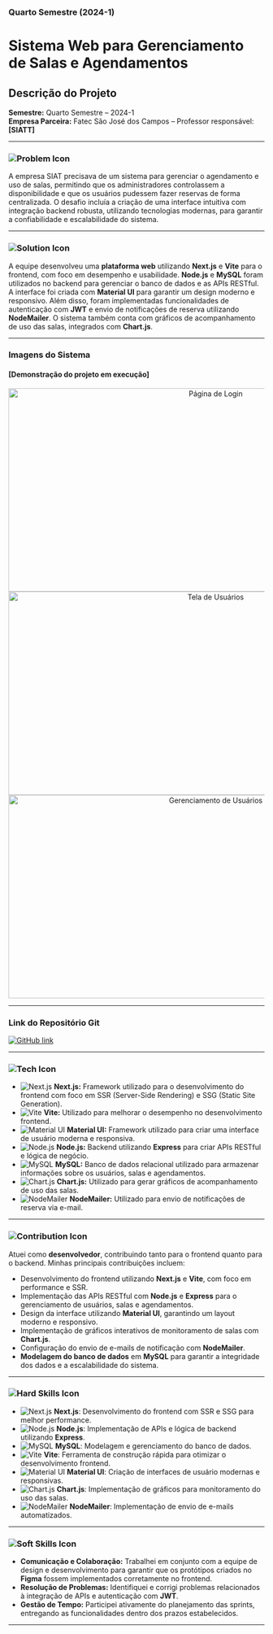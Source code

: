 ### Quarto Semestre (2024-1)

# Sistema Web para Gerenciamento de Salas e Agendamentos

## Descrição do Projeto
**Semestre:** Quarto Semestre – 2024-1  
**Empresa Parceira:** Fatec São José dos Campos – Professor responsável: **[SIATT]**

---

### ![Problem Icon](https://img.shields.io/badge/-Problema-E74C3C?style=flat&logo=issue-tracking&logoColor=white)

A empresa SIAT precisava de um sistema para gerenciar o agendamento e uso de salas, permitindo que os administradores controlassem a disponibilidade e que os usuários pudessem fazer reservas de forma centralizada. O desafio incluía a criação de uma interface intuitiva com integração backend robusta, utilizando tecnologias modernas, para garantir a confiabilidade e escalabilidade do sistema.

---

### ![Solution Icon](https://img.shields.io/badge/-Solução-27AE60?style=flat&logo=solution&logoColor=white)

A equipe desenvolveu uma **plataforma web** utilizando **Next.js** e **Vite** para o frontend, com foco em desempenho e usabilidade. **Node.js** e **MySQL** foram utilizados no backend para gerenciar o banco de dados e as APIs RESTful. A interface foi criada com **Material UI** para garantir um design moderno e responsivo. Além disso, foram implementadas funcionalidades de autenticação com **JWT** e envio de notificações de reserva utilizando **NodeMailer**. O sistema também conta com gráficos de acompanhamento de uso das salas, integrados com **Chart.js**.

---

### **Imagens do Sistema**
#### **[Demonstração do projeto em execução]**

<p align="center">
  <img src="https://github.com/Equipe-FULLSTACK/API-4/assets/112169854/46f04ee0-016f-4506-a19f-46cf2ee9afcf" alt="Página de Login" width="800" height="400">
  <br>
  <img src="https://github.com/Equipe-FULLSTACK/API-4/assets/112169854/0652e4a0-8401-4781-a275-8791dd6df4e8" alt="Tela de Usuários" width="800" height="400">
  <br>
  <img src="https://github.com/Equipe-FULLSTACK/API-4/assets/112169854/af972abc-fa51-4e6d-9d48-9312a2426a3a" alt="Gerenciamento de Usuários" width="800" height="400">
</p>

---

### **Link do Repositório Git**  
<a href="https://github.com/Equipe-FULLSTACK/API-4" target="_blank">
  <img src="https://img.shields.io/badge/GitHub-181717?logo=github&logoColor=white&style=flat-square" alt="GitHub link">
</a>

---

### ![Tech Icon](https://img.shields.io/badge/-Tecnologias%20Utilizadas-3498DB?style=flat&logo=stackshare&logoColor=white)

- ![Next.js](https://img.shields.io/badge/-Next.js-000000?logo=next.js&logoColor=white&style=flat) **Next.js:** Framework utilizado para o desenvolvimento do frontend com foco em SSR (Server-Side Rendering) e SSG (Static Site Generation).
- ![Vite](https://img.shields.io/badge/-Vite-646CFF?logo=vite&logoColor=white&style=flat) **Vite:** Utilizado para melhorar o desempenho no desenvolvimento frontend.
- ![Material UI](https://img.shields.io/badge/-Material--UI-0081CB?logo=material-ui&logoColor=white&style=flat) **Material UI:** Framework utilizado para criar uma interface de usuário moderna e responsiva.
- ![Node.js](https://img.shields.io/badge/-Node.js-339933?logo=node.js&logoColor=white&style=flat) **Node.js:** Backend utilizando **Express** para criar APIs RESTful e lógica de negócio.
- ![MySQL](https://img.shields.io/badge/-MySQL-4479A1?logo=mysql&logoColor=white&style=flat) **MySQL:** Banco de dados relacional utilizado para armazenar informações sobre os usuários, salas e agendamentos.
- ![Chart.js](https://img.shields.io/badge/-Chart.js-FF6384?logo=chart.js&logoColor=white&style=flat) **Chart.js:** Utilizado para gerar gráficos de acompanhamento de uso das salas.
- ![NodeMailer](https://img.shields.io/badge/-NodeMailer-52C41A?logo=mailchimp&logoColor=white&style=flat) **NodeMailer:** Utilizado para envio de notificações de reserva via e-mail.

---

### ![Contribution Icon](https://img.shields.io/badge/-Contribuições%20Pessoais-F39C12?style=flat&logo=contribution&logoColor=white)

Atuei como **desenvolvedor**, contribuindo tanto para o frontend quanto para o backend. Minhas principais contribuições incluem:

- Desenvolvimento do frontend utilizando **Next.js** e **Vite**, com foco em performance e SSR.
- Implementação das APIs RESTful com **Node.js** e **Express** para o gerenciamento de usuários, salas e agendamentos.
- Design da interface utilizando **Material UI**, garantindo um layout moderno e responsivo.
- Implementação de gráficos interativos de monitoramento de salas com **Chart.js**.
- Configuração do envio de e-mails de notificação com **NodeMailer**.
- **Modelagem do banco de dados** em **MySQL** para garantir a integridade dos dados e a escalabilidade do sistema.

---

### ![Hard Skills Icon](https://img.shields.io/badge/-Hard%20Skills-2ECC71?style=flat&logo=skillshare&logoColor=white)

- ![Next.js](https://img.shields.io/badge/-Next.js-000000?logo=next.js&logoColor=white&style=flat) **Next.js**: Desenvolvimento do frontend com SSR e SSG para melhor performance.
- ![Node.js](https://img.shields.io/badge/-Node.js-339933?logo=node.js&logoColor=white&style=flat) **Node.js**: Implementação de APIs e lógica de backend utilizando **Express**.
- ![MySQL](https://img.shields.io/badge/-MySQL-4479A1?logo=mysql&logoColor=white&style=flat) **MySQL**: Modelagem e gerenciamento do banco de dados.
- ![Vite](https://img.shields.io/badge/-Vite-646CFF?logo=vite&logoColor=white&style=flat) **Vite**: Ferramenta de construção rápida para otimizar o desenvolvimento frontend.
- ![Material UI](https://img.shields.io/badge/-Material--UI-0081CB?logo=material-ui&logoColor=white&style=flat) **Material UI**: Criação de interfaces de usuário modernas e responsivas.
- ![Chart.js](https://img.shields.io/badge/-Chart.js-FF6384?logo=chart.js&logoColor=white&style=flat) **Chart.js**: Implementação de gráficos para monitoramento do uso das salas.
- ![NodeMailer](https://img.shields.io/badge/-NodeMailer-52C41A?logo=mailchimp&logoColor=white&style=flat) **NodeMailer**: Implementação de envio de e-mails automatizados.

---

### ![Soft Skills Icon](https://img.shields.io/badge/-Soft%20Skills-9B59B6?style=flat&logo=meetup&logoColor=white)

- **Comunicação e Colaboração:** Trabalhei em conjunto com a equipe de design e desenvolvimento para garantir que os protótipos criados no **Figma** fossem implementados corretamente no frontend.
- **Resolução de Problemas:** Identifiquei e corrigi problemas relacionados à integração de APIs e autenticação com **JWT**.
- **Gestão de Tempo:** Participei ativamente do planejamento das sprints, entregando as funcionalidades dentro dos prazos estabelecidos.

---
